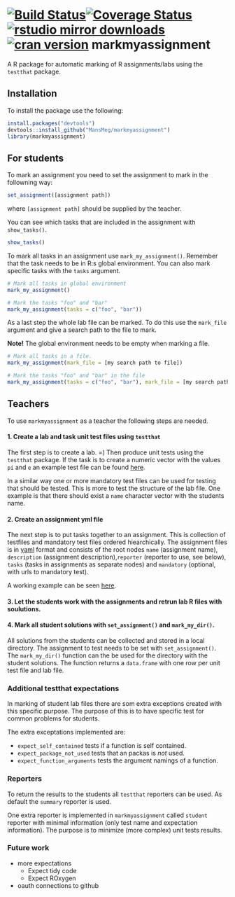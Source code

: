 [![Build Status](https://travis-ci.org/MansMeg/markmyassignment.svg?branch=master)](https://travis-ci.org/MansMeg/markmyassignment)[![Coverage Status](https://coveralls.io/repos/MansMeg/markmyassignment/badge.svg?branch=master&service=github)](https://coveralls.io/github/MansMeg/markmyassignment?branch=master) [![rstudio mirror downloads](http://cranlogs.r-pkg.org/badges/grand-total/markmyassignment)](https://github.com/metacran/cranlogs.app)
[![cran version](http://www.r-pkg.org/badges/version/markmyassignment)](http://cran.rstudio.com/web/packages/sweidnumbr)
markmyassignment
================

A R package for automatic marking of R assignments/labs using the `testthat` package.

## Installation
To install the package use the following:

```r
install.packages("devtools")
devtools::install_github("MansMeg/markmyassignment")
library(markmyassignment)
```

## For students

To mark an assignment you need to set the assignment to mark in the followning way:

```r
set_assignment([assignment path])
```

where `[assignment path]` should be supplied by the teacher.

You can see which tasks that are included in the assignment with `show_tasks()`. 

```r
show_tasks()
```

To mark all tasks in an assignment use `mark_my_assignment()`. Remember that the task needs to be in R:s global environment. You can also mark specific tasks with the `tasks` argument.

```r
# Mark all tasks in global environment
mark_my_assignment()

# Mark the tasks "foo" and "bar" 
mark_my_assignment(tasks = c("foo", "bar"))
```

As a last step the whole lab file can be marked. To do this use the `mark_file` argument and give a search path to the file to mark. 

**Note!** The global environment needs to be empty when marking a file.

```r
# Mark all tasks in a file.
mark_my_assignment(mark_file = [my search path to file])

# Mark the tasks "foo" and "bar" in the file
mark_my_assignment(tasks = c("foo", "bar"), mark_file = [my search path to file])
```


## Teachers

To use `markmyassignment` as a teacher the following steps are needed. 

#### 1. Create a lab and task unit test files using `testthat`

The first step is to create a lab. =) Then produce unit tests using the `testthat` package. If the task is to create a numeric vector with the values `pi` and `e` an example test file can be found [here](https://github.com/MansMeg/markmyassignment/blob/master/inst/extdata/example_task1.R).

In a similar way one or more mandatory test files can be used for testing that should be tested. This is more to test the structure of the lab file. One example is that there should exist a `name` character vector with the students name.

#### 2. Create an assignment yml file

The next step is to put tasks together to an assignment. This is collection of testfiles and mandatory test files ordered hiearchically. The assignment files is in [yaml](http://www.yaml.org/) format and consists of the root nodes `name` (assignment name), `description` (assignment description),`reporter` (reporter to use, see below), `tasks` (tasks in assignments as separate nodes) and `mandatory` (optional, with urls to mandatory test). 

A working example can be seen [here](https://github.com/MansMeg/markmyassignment/blob/master/inst/extdata/example_assignment01.yml).

#### 3. Let the students work with the assignments and retrun lab R files with soulutions.

#### 4. Mark all student solutions with `set_assignment()` and `mark_my_dir()`.

All solutions from the students can be collected and stored in a local directory. The assignment to test needs to be set with `set_assignment()`. The `mark_my_dir()` function can the be used for the directory with the student solutions. The function returns a `data.frame` with one row per unit test file and lab file. 


### Additional testthat expectations

In marking of student lab files there are som extra exceptions created with this specific purpose. The purpose of this is to have specific test for common problems for students.

The extra exceptations implemented are:

- `expect_self_contained` tests if a function is self contained. 
- `expect_package_not_used` tests that an packas is *not* used.
- `expect_function_arguments` tests the argument namings of a function.

### Reporters

To return the results to the students all `testthat` reporters can be used. As default the `summary` reporter is used.

One extra reporter is implemented in `markmyassignment` called `student` reporter with minimal information (only test name and expectation information). The purpose is to minimize (more complex) unit tests results.

### Future work

- more expectations 
  - Expect tidy code
  - Expect ROxygen
- oauth connections to github
